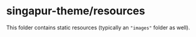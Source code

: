 # singapur-theme/resources

This folder contains static resources (typically an `"images"` folder as well).

